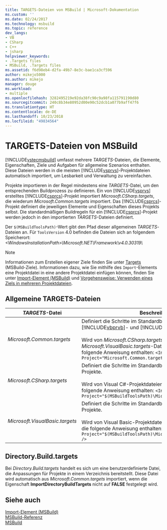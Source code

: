 ```yaml
---
title: TARGETS-Dateien von MSBuild | Microsoft-Dokumentation
ms.custom: ''
ms.date: 02/24/2017
ms.technology: msbuild
ms.topic: reference
dev_langs:
- VB
- CSharp
- C++
- jsharp
helpviewer_keywords:
- .Targets files
- MSBuild, .Targets files
ms.assetid: f6d98eb4-d2fa-49b7-8e3c-bae1ca3cf596
author: mikejo5000
ms.author: mikejo
manager: douge
ms.workload:
- multiple
ms.openlocfilehash: 3282495219e92da38fc90c9a98fa115791190d80
ms.sourcegitcommit: 240c8b34e80952d00e90c52dcb1a077b9aff47f6
ms.translationtype: HT
ms.contentlocale: de-DE
ms.lasthandoff: 10/23/2018
ms.locfileid: "49834564"
---
```

# <a name="msbuild-targets-files"></a>TARGETS-Dateien von MSBuild
[!INCLUDE[vstecmsbuild](../extensibility/internals/includes/vstecmsbuild_md.md)] umfasst mehrere *TARGETS*-Dateien, die Elemente, Eigenschaften, Ziele und Aufgaben für allgemeine Szenarios enthalten. Diese Dateien werden in die meisten [!INCLUDE[vsprvs](../code-quality/includes/vsprvs_md.md)]-Projektdateien automatisch importiert, um Lesbarkeit und Verwaltung zu vereinfachen.  

 Projekte importieren in der Regel mindestens eine *TARGETS*-Datei, um den entsprechenden Buildprozess zu definieren. Ein von [!INCLUDE[vsprvs](../code-quality/includes/vsprvs_md.md)] erstelltes [!INCLUDE[csprcs](../data-tools/includes/csprcs_md.md)]-Projekt importiert *Microsoft.CSharp.targets*, die wiederum *Microsoft.Common.targets* importiert. Das [!INCLUDE[csprcs](../data-tools/includes/csprcs_md.md)]-Projekt definiert die jeweiligen Elemente und Eigenschaften dieses Projekts selbst. Die standardmäßigen Buildregeln für ein [!INCLUDE[csprcs](../data-tools/includes/csprcs_md.md)]-Projekt werden jedoch in den importierten *TARGETS*-Dateien definiert.  

 Der `$(MSBuildToolsPath)`-Wert gibt den Pfad dieser allgemeinen *TARGETS*-Dateien an. Für `ToolsVersion` 4.0 befinden die Dateien sich an folgendem Speicherort: *\<WindowsInstallationPath>\Microsoft.NET\Framework\v4.0.30319\\*  

> [!NOTE]
>  Informationen zum Erstellen eigener Ziele finden Sie unter [Targets](../msbuild/msbuild-targets.md) (MSBuild-Ziele). Informationen dazu, wie Sie mithilfe des `Import`-Elements eine Projektdatei in eine andere Projektdatei einfügen können, finden Sie unter [Import-Element (MSBuild)](../msbuild/import-element-msbuild.md) und [Vorgehensweise: Verwenden eines Ziels in mehreren Projektdateien](../msbuild/how-to-use-the-same-target-in-multiple-project-files.md).  

## <a name="common-targets-files"></a>Allgemeine TARGETS-Dateien  

| *TARGETS*-Datei | Beschreibung  |
|---------------------------------| - |
| *Microsoft.Common.targets* | Definiert die Schritte im Standardbuildprozess für [!INCLUDE[vbprvb](../code-quality/includes/vbprvb_md.md)]- und [!INCLUDE[csprcs](../data-tools/includes/csprcs_md.md)]-Projekte.<br /><br /> Wird von *Microsoft.CSharp.targets*-Dateien und *Microsoft.VisualBasic.targets*-Dateien importiert, die die folgende Anweisung enthalten: `<Import Project="Microsoft.Common.targets" />` |
| *Microsoft.CSharp.targets* | Definiert die Schritte im Standardbuildprozess für Visual C#-Projekte.<br /><br /> Wird von Visual C#-Projektdateien (*CSPROJ*) importiert, die die folgende Anweisung enthalten: `<Import Project="$(MSBuildToolsPath)\Microsoft.CSharp.targets" />` |
| *Microsoft.VisualBasic.targets* | Definiert die Schritte im Standardbuildprozess für Visual Basic-Projekte.<br /><br /> Wird von Visual Basic-Projektdateien (*VBPROJ*) importiert, die die folgende Anweisung enthalten: `<Import Project="$(MSBuildToolsPath)\Microsoft.VisualBasic.targets" />` |

## <a name="directorybuildtargets"></a>Directory.Build.targets
Bei *Directory.Build.targets* handelt es sich um eine benutzerdefinierte Datei, die Anpassungen für Projekte in einem Verzeichnis bereitstellt. Diese Datei wird automatisch aus *Microsoft.Common.targets* importiert, wenn die Eigenschaft **ImportDirectoryBuildTargets** nicht auf **FALSE** festgelegt wird.

## <a name="see-also"></a>Siehe auch  
 [Import-Element (MSBuild)](../msbuild/import-element-msbuild.md)   
 [MSBuild-Referenz](../msbuild/msbuild-reference.md)  
 [MSBuild](../msbuild/msbuild.md)
